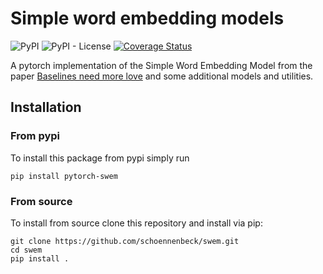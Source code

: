 # Simple word embedding models

![PyPI](https://img.shields.io/pypi/v/pytorch-swem)
![PyPI - License](https://img.shields.io/pypi/l/pytorch-swem)
[![Coverage Status](https://coveralls.io/repos/github/schoennenbeck/swem/badge.svg)](https://coveralls.io/github/schoennenbeck/swem)

A pytorch implementation of the Simple Word Embedding Model from the paper [Baselines need more love](https://arxiv.org/abs/1808.09843) and some additional models and utilities.

## Installation 

### From pypi
To install this package from pypi simply run
```
pip install pytorch-swem
```

### From source
To install from source clone this repository and install via pip:
```
git clone https://github.com/schoennenbeck/swem.git
cd swem
pip install .
```